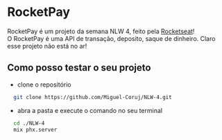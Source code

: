 # RocketPay

RocketPay é um projeto da semana NLW 4, feito pela [Rocketseat](https://rocketseat.com.br)!
<br/>
O RocketPay é uma API de transação, deposito, saque de dinheiro. Claro esse projeto não está no ar!

## Como posso testar o seu projeto
  * clone o repositório
  ```sh
    git clone https://github.com/Miguel-Coruj/NLW-4.git
  ```
  * abra a pasta e execute o comando no seu terminal
  ```sh
    cd ./NLW-4
    mix phx.server
  ```